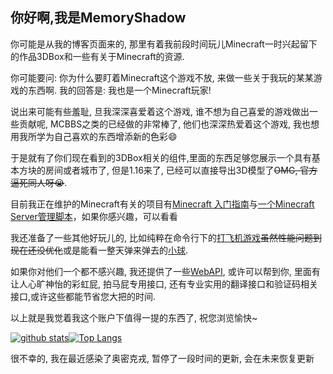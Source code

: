 <!--
**MemoryShadow/MemoryShadow** is a ✨ _special_ ✨ repository because its `README.md` (this file) appears on your GitHub profile.

Here are some ideas to get you started:

- 🔭 I’m currently working on ...
- 🌱 I’m currently learning ...
- 👯 I’m looking to collaborate on ...
- 🤔 I’m looking for help with ...
- 💬 Ask me about ...
- 📫 How to reach me: ...
- 😄 Pronouns: ...
- ⚡ Fun fact: ...
-->

## 你好啊,我是MemoryShadow

你可能是从我的博客页面来的, 那里有着我前段时间玩儿Minecraft一时兴起留下的作品3DBox和一些有关于Minecraft的资源.

你可能要问: 你为什么要盯着Minecraft这个游戏不放, 来做一些关于我玩的某某游戏的东西啊. 我的回答是: 我也是一个Minecraft玩家! 

说出来可能有些羞耻, 旦我深深喜爱着这个游戏, 谁不想为自己喜爱的游戏做出一些贡献呢, MCBBS之类的已经做的非常棒了, 他们也深深热爱着这个游戏, 我也想用我所学为自己喜欢的东西增添新的色彩:smile:

于是就有了你们现在看到的3DBox相关的组件,里面的东西足够您展示一个具有基本方块的房间或者城市了, 但是1.16来了, 已经可以直接导出3D模型了~~OMG, 官方逼死同人呀:sob:~~.

目前我正在维护的Minecraft有关的项目有[Minecraft 入门指南](https://github.com/MemoryShadow/Minecraft-Getting-Started-Guide "点击查看")与[一个Minecraft Server管理脚本](https://github.com/MemoryShadow/minecraftctl "点击查看")，如果你感兴趣，可以看看

我还准备了一些其他好玩儿的, 比如纯粹在命令行下的[打飞机游戏](https://github.com/MemoryShadow/CLI_GUI_Rendering#%E7%94%A8%E6%B3%95%E7%A4%BA%E4%BE%8B "点击前往")~~虽然性能问题到现在还没优化~~或是能看一整天弹来弹去的[小球](https://github.com/MemoryShadow/CLI_GUI_Rendering#%E7%94%A8%E6%B3%95%E7%A4%BA%E4%BE%8B "点击前往").

如果你对他们一个都不感兴趣, 我还提供了一些[WebAPI](https://github.com/MemoryShadow/MemoryShadow.github.io#api "点击前往"), 或许可以帮到你,
 里面有让人心旷神怡的彩虹屁, 拍马屁专用接口, 还有专业实用的翻译接口和验证码相关接口,或许这些都能节省您大把的时间.

以上就是我觉着我这个账户下值得一提的东西了, 祝您浏览愉快~

[![github stats](https://github-readme-stats.vercel.app/api?bg_color=0000&text_color=888&hide_border=true&username=MemoryShadow&hide=contribs&show_icons=true&count_private=true)](https://github.com/anuraghazra/github-readme-stats)[![Top Langs](https://github-readme-stats.vercel.app/api/top-langs/?bg_color=0000&text_color=888&hide_border=true&username=MemoryShadow&layout=compact)](https://github.com/anuraghazra/github-readme-stats)

很不幸的, 我在最近感染了奥密克戎, 暂停了一段时间的更新, 会在未来恢复更新

